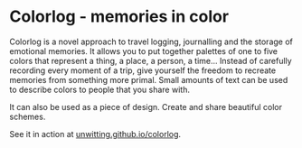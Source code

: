 # Colorlog - memories in color

Colorlog is a novel approach to travel logging, journalling and the storage
of emotional memories. It allows you to put together palettes of one to five
colors that represent a thing, a place, a person, a time... Instead of carefully
recording every moment of a trip, give yourself the freedom to recreate
memories from something more primal. Small amounts of text can be used to
describe colors to people that you share with.

It can also be used as a piece of design. Create and share beautiful color
schemes.

See it in action at
[unwitting.github.io/colorlog](http://unwitting.github.io/colorlog).

